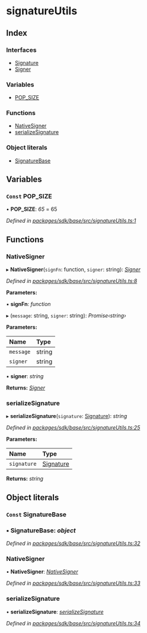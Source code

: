 # signatureUtils

## Index

### Interfaces

* [Signature]()
* [Signer]()

### Variables

* [POP\_SIZE](_signatureutils_.md#const-pop_size)

### Functions

* [NativeSigner](_signatureutils_.md#nativesigner)
* [serializeSignature](_signatureutils_.md#serializesignature)

### Object literals

* [SignatureBase](_signatureutils_.md#const-signaturebase)

## Variables

### `Const` POP\_SIZE

• **POP\_SIZE**: _65_ = 65

_Defined in_ [_packages/sdk/base/src/signatureUtils.ts:1_](https://github.com/celo-org/celo-monorepo/blob/master/packages/sdk/base/src/signatureUtils.ts#L1)

## Functions

### NativeSigner

▸ **NativeSigner**\(`signFn`: function, `signer`: string\): [_Signer_]()

_Defined in_ [_packages/sdk/base/src/signatureUtils.ts:8_](https://github.com/celo-org/celo-monorepo/blob/master/packages/sdk/base/src/signatureUtils.ts#L8)

**Parameters:**

▪ **signFn**: _function_

▸ \(`message`: string, `signer`: string\): _Promise‹string›_

**Parameters:**

| Name | Type |
| :--- | :--- |
| `message` | string |
| `signer` | string |

▪ **signer**: _string_

**Returns:** [_Signer_]()

### serializeSignature

▸ **serializeSignature**\(`signature`: [Signature]()\): _string_

_Defined in_ [_packages/sdk/base/src/signatureUtils.ts:25_](https://github.com/celo-org/celo-monorepo/blob/master/packages/sdk/base/src/signatureUtils.ts#L25)

**Parameters:**

| Name | Type |
| :--- | :--- |
| `signature` | [Signature]() |

**Returns:** _string_

## Object literals

### `Const` SignatureBase

### ▪ **SignatureBase**: _object_

_Defined in_ [_packages/sdk/base/src/signatureUtils.ts:32_](https://github.com/celo-org/celo-monorepo/blob/master/packages/sdk/base/src/signatureUtils.ts#L32)

### NativeSigner

• **NativeSigner**: [_NativeSigner_](_signatureutils_.md#nativesigner)

_Defined in_ [_packages/sdk/base/src/signatureUtils.ts:33_](https://github.com/celo-org/celo-monorepo/blob/master/packages/sdk/base/src/signatureUtils.ts#L33)

### serializeSignature

• **serializeSignature**: [_serializeSignature_](_signatureutils_.md#serializesignature)

_Defined in_ [_packages/sdk/base/src/signatureUtils.ts:34_](https://github.com/celo-org/celo-monorepo/blob/master/packages/sdk/base/src/signatureUtils.ts#L34)

